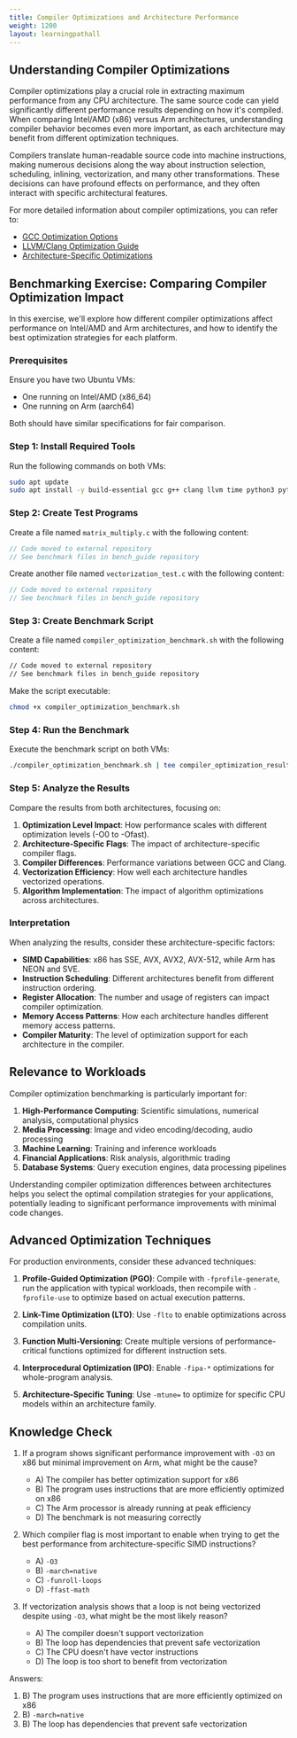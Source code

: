 ```yaml
---
title: Compiler Optimizations and Architecture Performance
weight: 1200
layout: learningpathall
---
```


## Understanding Compiler Optimizations

Compiler optimizations play a crucial role in extracting maximum performance from any CPU architecture. The same source code can yield significantly different performance results depending on how it's compiled. When comparing Intel/AMD (x86) versus Arm architectures, understanding compiler behavior becomes even more important, as each architecture may benefit from different optimization techniques.

Compilers translate human-readable source code into machine instructions, making numerous decisions along the way about instruction selection, scheduling, inlining, vectorization, and many other transformations. These decisions can have profound effects on performance, and they often interact with specific architectural features.

For more detailed information about compiler optimizations, you can refer to:
- [GCC Optimization Options](https://gcc.gnu.org/onlinedocs/gcc/Optimize-Options.html)
- [LLVM/Clang Optimization Guide](https://llvm.org/docs/Passes.html)
- [Architecture-Specific Optimizations](https://developer.arm.com/documentation/101725/0200/Optimization)

## Benchmarking Exercise: Comparing Compiler Optimization Impact

In this exercise, we'll explore how different compiler optimizations affect performance on Intel/AMD and Arm architectures, and how to identify the best optimization strategies for each platform.

### Prerequisites

Ensure you have two Ubuntu VMs:
- One running on Intel/AMD (x86_64)
- One running on Arm (aarch64)

Both should have similar specifications for fair comparison.

### Step 1: Install Required Tools

Run the following commands on both VMs:

```bash
sudo apt update
sudo apt install -y build-essential gcc g++ clang llvm time python3 python3-matplotlib gnuplot
```

### Step 2: Create Test Programs

Create a file named `matrix_multiply.c` with the following content:

```c
// Code moved to external repository
// See benchmark files in bench_guide repository
```

Create another file named `vectorization_test.c` with the following content:

```c
// Code moved to external repository
// See benchmark files in bench_guide repository
```

### Step 3: Create Benchmark Script

Create a file named `compiler_optimization_benchmark.sh` with the following content:

```bash
// Code moved to external repository
// See benchmark files in bench_guide repository
```

Make the script executable:

```bash
chmod +x compiler_optimization_benchmark.sh
```

### Step 4: Run the Benchmark

Execute the benchmark script on both VMs:

```bash
./compiler_optimization_benchmark.sh | tee compiler_optimization_results.txt
```

### Step 5: Analyze the Results

Compare the results from both architectures, focusing on:

1. **Optimization Level Impact**: How performance scales with different optimization levels (-O0 to -Ofast).
2. **Architecture-Specific Flags**: The impact of architecture-specific compiler flags.
3. **Compiler Differences**: Performance variations between GCC and Clang.
4. **Vectorization Efficiency**: How well each architecture handles vectorized operations.
5. **Algorithm Implementation**: The impact of algorithm optimizations across architectures.

### Interpretation

When analyzing the results, consider these architecture-specific factors:

- **SIMD Capabilities**: x86 has SSE, AVX, AVX2, AVX-512, while Arm has NEON and SVE.
- **Instruction Scheduling**: Different architectures benefit from different instruction ordering.
- **Register Allocation**: The number and usage of registers can impact compiler optimization.
- **Memory Access Patterns**: How each architecture handles different memory access patterns.
- **Compiler Maturity**: The level of optimization support for each architecture in the compiler.

## Relevance to Workloads

Compiler optimization benchmarking is particularly important for:

1. **High-Performance Computing**: Scientific simulations, numerical analysis, computational physics
2. **Media Processing**: Image and video encoding/decoding, audio processing
3. **Machine Learning**: Training and inference workloads
4. **Financial Applications**: Risk analysis, algorithmic trading
5. **Database Systems**: Query execution engines, data processing pipelines

Understanding compiler optimization differences between architectures helps you select the optimal compilation strategies for your applications, potentially leading to significant performance improvements with minimal code changes.

## Advanced Optimization Techniques

For production environments, consider these advanced techniques:

1. **Profile-Guided Optimization (PGO)**: Compile with `-fprofile-generate`, run the application with typical workloads, then recompile with `-fprofile-use` to optimize based on actual execution patterns.

2. **Link-Time Optimization (LTO)**: Use `-flto` to enable optimizations across compilation units.

3. **Function Multi-Versioning**: Create multiple versions of performance-critical functions optimized for different instruction sets.

4. **Interprocedural Optimization (IPO)**: Enable `-fipa-*` optimizations for whole-program analysis.

5. **Architecture-Specific Tuning**: Use `-mtune=` to optimize for specific CPU models within an architecture family.

## Knowledge Check

1. If a program shows significant performance improvement with `-O3` on x86 but minimal improvement on Arm, what might be the cause?
   - A) The compiler has better optimization support for x86
   - B) The program uses instructions that are more efficiently optimized on x86
   - C) The Arm processor is already running at peak efficiency
   - D) The benchmark is not measuring correctly

2. Which compiler flag is most important to enable when trying to get the best performance from architecture-specific SIMD instructions?
   - A) `-O3`
   - B) `-march=native`
   - C) `-funroll-loops`
   - D) `-ffast-math`

3. If vectorization analysis shows that a loop is not being vectorized despite using `-O3`, what might be the most likely reason?
   - A) The compiler doesn't support vectorization
   - B) The loop has dependencies that prevent safe vectorization
   - C) The CPU doesn't have vector instructions
   - D) The loop is too short to benefit from vectorization

Answers:
1. B) The program uses instructions that are more efficiently optimized on x86
2. B) `-march=native`
3. B) The loop has dependencies that prevent safe vectorization
